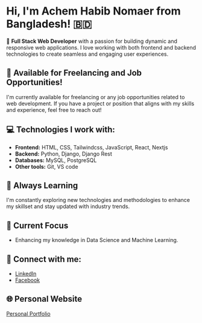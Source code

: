 # Hi, I'm **Achem Habib Nomaer** from Bangladesh! 🇧🇩

🔧 **Full Stack Web Developer** with a passion for building dynamic and responsive web applications. I love working with both frontend and backend technologies to create seamless and engaging user experiences.

## 💼 Available for Freelancing and Job Opportunities!

I'm currently available for freelancing or any job opportunities related to web development. If you have a project or position that aligns with my skills and experience, feel free to reach out!

## 💻 Technologies I work with:

- **Frontend:** HTML, CSS, Tailwindcss, JavaScript, React, Nextjs
- **Backend:** Python, Django, Django Rest
- **Databases:** MySQL, PostgreSQL
- **Other tools:** Git, VS code
  
## 🌱 Always Learning

I'm constantly exploring new technologies and methodologies to enhance my skillset and stay updated with industry trends.

## 🚀 Current Focus

- Enhancing my knowledge in Data Science and Machine Learning.


## 🔗 Connect with me:

- [LinkedIn](https://www.linkedin.com/in/achem-habib-62865b17a)
- [Facebook](https://www.facebook.com/achem.habibnomaer?mibextid=ZbWKwL)

## 🌐 Personal Website

[Personal Portfolio](https://ahn-sage.vercel.app/) 
